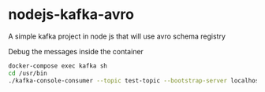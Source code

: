 # nodejs-kafka-avro

A simple kafka project in node js that will use avro schema registry

Debug the messages inside the container

```sh
docker-compose exec kafka sh
cd /usr/bin
./kafka-console-consumer --topic test-topic --bootstrap-server localhost:9092 --from-beginning
```

